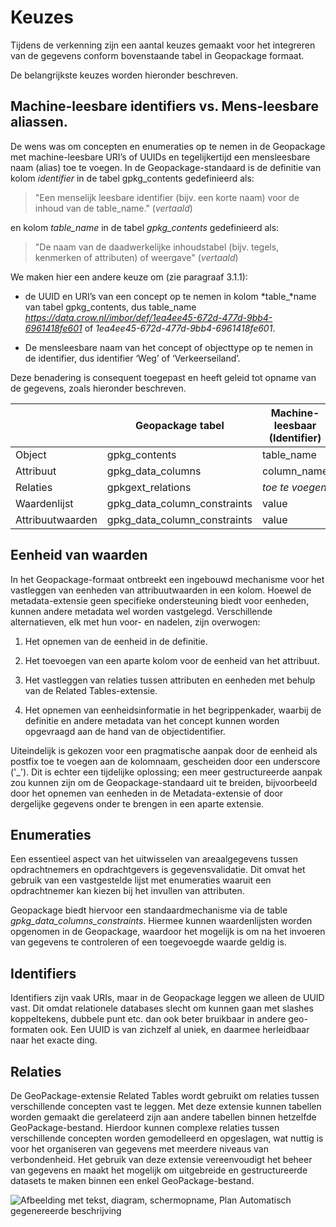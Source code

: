 # Keuzes

Tijdens de verkenning zijn een aantal keuzes gemaakt voor het integreren van de
gegevens conform bovenstaande tabel in Geopackage formaat.

De belangrijkste keuzes worden hieronder beschreven.

## Machine-leesbare identifiers vs. Mens-leesbare aliassen.

De wens was om concepten en enumeraties op te nemen in de Geopackage met
machine-leesbare URI’s of UUIDs en tegelijkertijd een mensleesbare naam (alias)
toe te voegen. In de Geopackage-standaard is de definitie van kolom *identifier*
in de tabel gpkg_contents gedefinieerd als:

>   "Een menselijk leesbare identifier (bijv. een korte naam) voor de inhoud van
>   de table_name." (*vertaald*)

en kolom *table_name* in de tabel *gpkg_contents* gedefinieerd als:

>   "De naam van de daadwerkelijke inhoudstabel (bijv. tegels, kenmerken of
>   attributen) of weergave" (*vertaald*)

We maken hier een andere keuze om (zie paragraaf 3.1.1):

-   de UUID en URI’s van een concept op te nemen in kolom *table\_*name van
    tabel gpkg_contents, dus table_name
    *https://data.crow.nl/imbor/def/1ea4ee45-672d-477d-9bb4-6961418fe601* of
    *1ea4ee45-672d-477d-9bb4-6961418fe601*.

-   De mensleesbare naam van het concept of objecttype op te nemen in de
    identifier, dus identifier ‘Weg’ of ‘Verkeerseiland’.

Deze benadering is consequent toegepast en heeft geleid tot opname van de
gegevens, zoals hieronder beschreven.

|                  | Geopackage tabel             | Machine-leesbaar (Identifier) | Mens-leesbaar (name alias) |
|------------------|------------------------------|-------------------------------|----------------------------|
| Object           | gpkg_contents                | table_name                    | identifier                 |
| Attribuut        | gpkg_data_columns            | column_name                   | name                       |
| Relaties         | gpkgext_relations            | *toe te voegen*               | relation_name              |
| Waardenlijst     | gpkg_data_column_constraints | value                         | description                |
| Attribuutwaarden | gpkg_data_column_constraints | value                         | description                |

## 

## Eenheid van waarden

In het Geopackage-formaat ontbreekt een ingebouwd mechanisme voor het vastleggen
van eenheden van attribuutwaarden in een kolom. Hoewel de metadata-extensie geen
specifieke ondersteuning biedt voor eenheden, kunnen andere metadata wel worden
vastgelegd. Verschillende alternatieven, elk met hun voor- en nadelen, zijn
overwogen:

1.  Het opnemen van de eenheid in de definitie.

2.  Het toevoegen van een aparte kolom voor de eenheid van het attribuut.

3.  Het vastleggen van relaties tussen attributen en eenheden met behulp van de
    Related Tables-extensie.

4.  Het opnemen van eenheidsinformatie in het begrippenkader, waarbij de
    definitie en andere metadata van het concept kunnen worden opgevraagd aan de
    hand van de objectidentifier.

Uiteindelijk is gekozen voor een pragmatische aanpak door de eenheid als postfix
toe te voegen aan de kolomnaam, gescheiden door een underscore ('_'). Dit is
echter een tijdelijke oplossing; een meer gestructureerde aanpak zou kunnen zijn
om de Geopackage-standaard uit te breiden, bijvoorbeeld door het opnemen van
eenheden in de Metadata-extensie of door dergelijke gegevens onder te brengen in
een aparte extensie.

## Enumeraties

Een essentieel aspect van het uitwisselen van areaalgegevens tussen
opdrachtnemers en opdrachtgevers is gegevensvalidatie. Dit omvat het gebruik van
een vastgestelde lijst met enumeraties waaruit een opdrachtnemer kan kiezen bij
het invullen van attributen.

Geopackage biedt hiervoor een standaardmechanisme via de table
*gpkg_data_columns_constraints*. Hiermee kunnen waardenlijsten worden opgenomen
in de Geopackage, waardoor het mogelijk is om na het invoeren van gegevens te
controleren of een toegevoegde waarde geldig is.

## Identifiers

Identifiers zijn vaak URIs, maar in de Geopackage leggen we alleen de UUID vast.
Dit omdat relationele databases slecht om kunnen gaan met slashes koppeltekens,
dubbele punt etc. dan ook beter bruikbaar in andere geo-formaten ook. Een UUID
is van zichzelf al uniek, en daarmee herleidbaar naar het exacte ding.

## Relaties

De GeoPackage-extensie Related Tables wordt gebruikt om relaties tussen
verschillende concepten vast te leggen. Met deze extensie kunnen tabellen worden
gemaakt die gerelateerd zijn aan andere tabellen binnen hetzelfde
GeoPackage-bestand. Hierdoor kunnen complexe relaties tussen verschillende
concepten worden gemodelleerd en opgeslagen, wat nuttig is voor het organiseren
van gegevens met meerdere niveaus van verbondenheid. Het gebruik van deze
extensie vereenvoudigt het beheer van gegevens en maakt het mogelijk om
uitgebreide en gestructureerde datasets te maken binnen een enkel
GeoPackage-bestand.

![Afbeelding met tekst, diagram, schermopname, Plan Automatisch gegenereerde
beschrijving](media/e3d9c3e282fe77e71a0fa8cd0f64fe7c.png)
